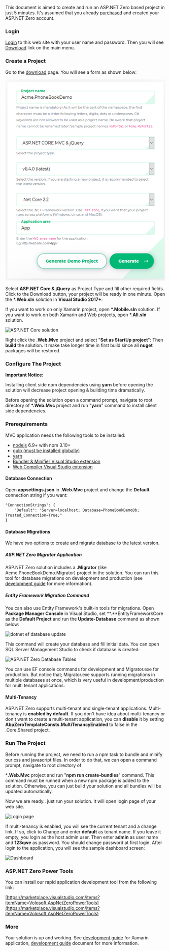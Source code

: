 This document is aimed to create and run an ASP.NET Zero based project
in just 5 minutes. It's assumed that you already [purchased](/Prices)
and created your ASP.NET Zero account.

### Login

[Login](/Account/Login) to this web site with your user name and
password. Then you will see [Download](/Download) link on the main menu.

### Create a Project

Go to the [download](/Download) page. You will see a form as shown
below:

<img src="images/download-core-jquery-2.png" alt="Create project" class="img-thumbnail" />

Select **ASP.NET Core & jQuery** as Project Type and fill other required
fields. Click to the Download button, your project will be ready in one
minute. Open the **\*.Web.sln** solution in **Visual Studio 2017+**:

If you want to work on only Xamarin project, open **\*.Mobile.sln**
solution. If you want to work on both Xamarin and Web projects, open
**\*.All.sln** solution.

<img src="images/solution-overall-core-5.png" alt="ASP.NET Core solution" class="img-thumbnail" />

Right click the **.Web.Mvc** project and select "**Set as StartUp
project**": Then **build** the solution. It make take longer time in
first build since all **nuget** packages will be restored.

### Configure The Project

**Important Notice:**  

Installing client side npm dependencies using **yarn** before opening
the solution will decrease project opening & building time dramatically.

Before opening the solution open a command prompt, navigate to root
directory of **\*.Web.Mvc** project and run "**yarn**" command to
install client side dependencies.

### Prerequirements

MVC application needs the following tools to be installed:

-   [nodejs](https://nodejs.org/en/download/) 6.9+ with npm 3.10+
-   [gulp (must be installed
    globally)](https://www.npmjs.com/package/gulp)
-   [yarn](https://yarnpkg.com/)
-   [Bundler & Minifier Visual Studio extension](https://visualstudiogallery.msdn.microsoft.com/9ec27da7-e24b-4d56-8064-fd7e88ac1c40)
-   [Web Compiler Visual Studio extension](https://visualstudiogallery.msdn.microsoft.com/3b329021-cd7a-4a01-86fc-714c2d05bb6c)

#### Database Connection

Open **appsettings.json** in **.Web.Mvc** project and change the
**Default** connection string if you want:

    "ConnectionStrings": {
        "Default": "Server=localhost; Database=PhoneBookDemoDb; Trusted_Connection=True;"
    }

#### Database Migrations

We have two options to create and migrate database to the latest
version.

##### ASP.NET Zero Migrator Application

ASP.NET Zero solution includes a **.Migrator** (like Acme.PhoneBookDemo.Migrator) project in the solution. You can run this tool for database migrations on development and production (see [development guide](Development-Guide-Core.md) for more information).

##### Entity Framework Migration Command

You can also use Entity Framework's built-in tools for migrations. Open
**Package Manager Console** in Visual Studio, set
**.**EntityFrameworkCore as the **Default Project** and run the
**Update-Database** command as shown below: 

<img src="images/update-database-ef-core.png" alt="dotnet ef database update" class="img-thumbnail" />

This command will create your database and fill initial data. You can
open SQL Server Management Studio to check if database is created:

<img src="images/created-database-tables-4.png" alt="ASP.NET Zero Database Tables" class="img-thumbnail" />

You can use EF console commands for development and Migrator.exe for
production. But notice that; Migrator.exe supports running migrations in
multiple databases at once, which is very useful in
development/production for multi tenant applications.

#### Multi-Tenancy

ASP.NET Zero supports multi-tenant and single-tenant applications.
Multi-tenancy is **enabled by default**. If you don't have idea about
multi-tenancy or don't want to create a multi-tenant application, you
can **disable** it by setting
**AbpZeroTemplateConsts.MultiTenancyEnabled** to false in the
.Core.Shared project.

### Run The Project

Before running the project, we need to run a npm task to bundle and minify our
css and javascript files. In order to do that, we can open a command prompt, navigate to root directory of

***.Web.Mvc** project and run "**npm run create-bundles**" command. This command must be runned when a new npm package is added to the solution. Otherwise, you can just build your solution and all bundles will be updated automatically.

Now we are ready.. just run your solution. It will open login page of
your web site.

<img src="images/login-screen-3.png" alt="Login page" class="img-thumbnail" />

If multi-tenancy is enabled, you will see the current tenant and a
change link. If so, click to Change and enter **default** as tenant
name. If you leave it empty, you login as the host admin user. Then
enter **admin** as user name and **123qwe** as password. You should
change password at first login. After login to the application, you will
see the sample dashboard screen:

<img src="images/dashboardV3.png" alt="Dashboard" class="img-thumbnail" width="1235" height="965" />

### ASP.NET Zero Power Tools

You can install our rapid application development tool from the following link:

[https://marketplace.visualstudio.com/items?itemName=Volosoft.AspNetZeroPowerTools](https://marketplace.visualstudio.com/items?itemName=Volosoft.AspNetZeroPowerTools)

### More

Your solution is up and working. See [<span class="text-primary">development guide</span>](Development-Guide-Xamarin.md) for Xamarin application, [<span class="text-primary">development guide</span>](Development-Guide-Core.md) document for more information.
